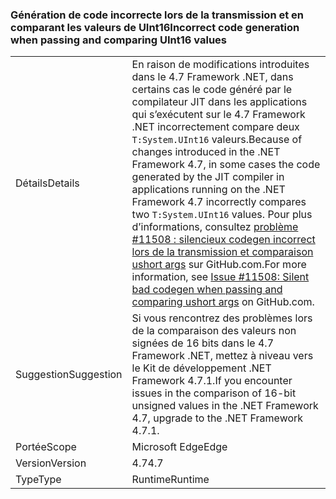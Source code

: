 ### <a name="incorrect-code-generation-when-passing-and-comparing-uint16-values"></a><span data-ttu-id="38290-101">Génération de code incorrecte lors de la transmission et en comparant les valeurs de UInt16</span><span class="sxs-lookup"><span data-stu-id="38290-101">Incorrect code generation when passing and comparing UInt16 values</span></span>

|   |   |
|---|---|
|<span data-ttu-id="38290-102">Détails</span><span class="sxs-lookup"><span data-stu-id="38290-102">Details</span></span>|<span data-ttu-id="38290-103">En raison de modifications introduites dans le 4.7 Framework .NET, dans certains cas le code généré par le compilateur JIT dans les applications qui s’exécutent sur le 4.7 Framework .NET incorrectement compare deux <code>T:System.UInt16</code> valeurs.</span><span class="sxs-lookup"><span data-stu-id="38290-103">Because of changes introduced in the .NET Framework 4.7, in some cases the code generated by the JIT compiler in applications running on the .NET Framework 4.7 incorrectly compares two <code>T:System.UInt16</code> values.</span></span> <span data-ttu-id="38290-104">Pour plus d’informations, consultez [problème #11508 : silencieux codegen incorrect lors de la transmission et comparaison ushort args](https://github.com/dotnet/coreclr/issues/11508) sur GitHub.com.</span><span class="sxs-lookup"><span data-stu-id="38290-104">For more information, see [Issue #11508: Silent bad codegen when passing and comparing ushort args](https://github.com/dotnet/coreclr/issues/11508) on GitHub.com.</span></span>|
|<span data-ttu-id="38290-105">Suggestion</span><span class="sxs-lookup"><span data-stu-id="38290-105">Suggestion</span></span>|<span data-ttu-id="38290-106">Si vous rencontrez des problèmes lors de la comparaison des valeurs non signées de 16 bits dans le 4.7 Framework .NET, mettez à niveau vers le Kit de développement .NET Framework 4.7.1.</span><span class="sxs-lookup"><span data-stu-id="38290-106">If you encounter issues in the comparison of 16-bit unsigned values in the .NET Framework 4.7, upgrade to the .NET Framework 4.7.1.</span></span>|
|<span data-ttu-id="38290-107">Portée</span><span class="sxs-lookup"><span data-stu-id="38290-107">Scope</span></span>|<span data-ttu-id="38290-108">Microsoft Edge</span><span class="sxs-lookup"><span data-stu-id="38290-108">Edge</span></span>|
|<span data-ttu-id="38290-109">Version</span><span class="sxs-lookup"><span data-stu-id="38290-109">Version</span></span>|<span data-ttu-id="38290-110">4.7</span><span class="sxs-lookup"><span data-stu-id="38290-110">4.7</span></span>|
|<span data-ttu-id="38290-111">Type</span><span class="sxs-lookup"><span data-stu-id="38290-111">Type</span></span>|<span data-ttu-id="38290-112">Runtime</span><span class="sxs-lookup"><span data-stu-id="38290-112">Runtime</span></span>|


